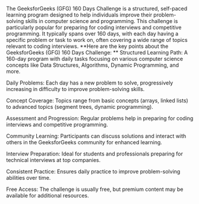 The GeeksforGeeks (GFG) 160 Days Challenge is a structured, self-paced learning program designed to help individuals improve their problem-solving skills in computer science and programming. This challenge is particularly popular for preparing for coding interviews and competitive programming. It typically spans over 160 days, with each day having a specific problem or task to work on, often covering a wide range of topics relevant to coding interviews.
**Here are the key points about the GeeksforGeeks (GFG) 160 Days Challenge:
**
Structured Learning Path: A 160-day program with daily tasks focusing on various computer science concepts like Data Structures, Algorithms, Dynamic Programming, and more.

Daily Problems: Each day has a new problem to solve, progressively increasing in difficulty to improve problem-solving skills.

Concept Coverage: Topics range from basic concepts (arrays, linked lists) to advanced topics (segment trees, dynamic programming).

Assessment and Progression: Regular problems help in preparing for coding interviews and competitive programming.

Community Learning: Participants can discuss solutions and interact with others in the GeeksforGeeks community for enhanced learning.

Interview Preparation: Ideal for students and professionals preparing for technical interviews at top companies.

Consistent Practice: Ensures daily practice to improve problem-solving abilities over time.

Free Access: The challenge is usually free, but premium content may be available for additional resources.

